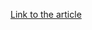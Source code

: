 [Link to the article](https://cybersecuritynews.com/simplehelp-remote-support-software-vulnerability/)
